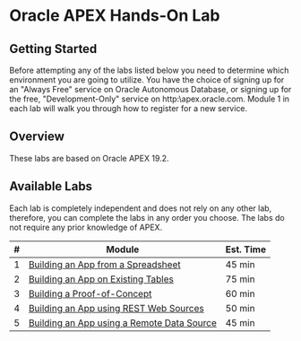 # Oracle APEX Hands-On Lab

## Getting Started

Before attempting any of the labs listed below you need to determine which environment you are going to utilize. You have the choice of signing up for an "Always Free" service on Oracle Autonomous Database, or signing up for the free, "Development-Only" service on http:\\apex.oracle.com. Module 1 in each lab will walk you through how to register for a new service.

## Overview

These labs are based on Oracle APEX 19.2.

## Available Labs
Each lab is completely independent and does not rely on any other lab, therefore, you can complete the labs in any order you choose. The labs do not require any prior knowledge of APEX. 

| # | Module | Est. Time |
| --- | --- | --- |
| 1 | [Building an App from a Spreadsheet](./spreadsheet) | 45 min |
| 2 | [Building an App on Existing Tables](./existing-tables) | 75 min |
| 3 | [Building a Proof-of-Concept](./proof-of-concept) | 60 min |
| 4 | [Building an App using REST Web Sources](./rest-web-source) | 50 min |
| 5 | [Building an App using a Remote Data Source](./remote-data-source) | 45 min |

